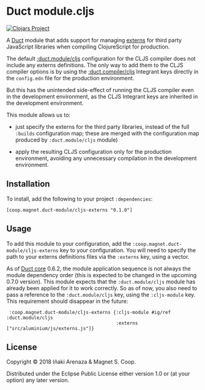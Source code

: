 # Duct module.cljs

[![Clojars Project](https://img.shields.io/clojars/v/coop.magnet.duct-module/cljs-externs.svg)](https://clojars.org/coop.magnet.duct-module/cljs-externs)

A [Duct][] module that adds support for managing [externs][] for third
party JavaScript libraries when compiling ClojureScript for
production.

The default [:duct.module/cljs][] configuration for the CLJS compiler
does not include any externs definitions. The only way to add them to
the CLJS compiler options is by using the [:duct.compiler/cljs][]
Integrant keys directly in the `config.edn` file for the production
environment.

But this has the unintended side-effect of running the CLJS compiler
even in the development environment, as the CLJS Integrant keys are
inherited in the development environment.

This module allows us to:

* just specify the externs for the third party libraries, instead of
  the full `:builds` configuration map; these are merged with the
  configuration map produced by `:duct.module/cljs` module)

* apply the resulting CLJS configuration only for the production
  environment, avoiding any unnecessary compilation in the development
  environment.

[duct]: https://github.com/duct-framework/duct
[externs]: https://clojurescript.org/guides/externs
[:duct.module/cljs]: https://github.com/duct-framework/module.cljs
[:duct.compiler/cljs]: https://github.com/duct-framework/compiler.cljs

## Installation

To install, add the following to your project `:dependencies`:

    [coop.magnet.duct-module/cljs-externs "0.1.0"]

## Usage

To add this module to your configuration, add the
`:coop.magnet.duct-module/cljs-externs` key to your configuration. You
will need to specify the path to your externs definitions files via
the `:externs` key, using a vector.

As of [Duct core][] 0.6.2, the module application sequence is not
always the module dependency order (this is expected to be changed in
the upcoming 0.7.0 version). This module expects that the
`:duct.module/cljs` module has already been applied for it to work
correctly. So as of now, you also need to pass a reference to the
`:duct.module/cljs` key, using the `:cljs-module` key. This
requirement should disappear in the future:

```edn
 :coop.magnet.duct-module/cljs-externs {:cljs-module #ig/ref :duct.module/cljs
                                        :externs ["src/aluminium/js/externs.js"]}
```

[Duct core]: https://github.com/duct-framework/core

## License

Copyright © 2018 Iñaki Arenaza & Magnet S. Coop.

Distributed under the Eclipse Public License either version 1.0 or (at
your option) any later version.
